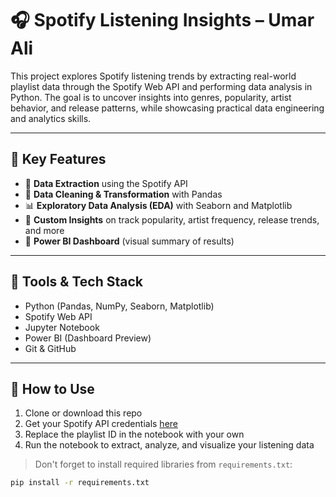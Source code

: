 # 🎧 Spotify Listening Insights – Umar Ali

This project explores Spotify listening trends by extracting real-world playlist data through the Spotify Web API and performing data analysis in Python. The goal is to uncover insights into genres, popularity, artist behavior, and release patterns, while showcasing practical data engineering and analytics skills.

---

## 📌 Key Features

- 🔌 **Data Extraction** using the Spotify API
- 🧹 **Data Cleaning & Transformation** with Pandas
- 📊 **Exploratory Data Analysis (EDA)** with Seaborn and Matplotlib
- 🧠 **Custom Insights** on track popularity, artist frequency, release trends, and more
- 📸 **Power BI Dashboard** (visual summary of results)

---

## 🚀 Tools & Tech Stack

- Python (Pandas, NumPy, Seaborn, Matplotlib)
- Spotify Web API
- Jupyter Notebook
- Power BI (Dashboard Preview)
- Git & GitHub

---

## 🧪 How to Use

1. Clone or download this repo
2. Get your Spotify API credentials [here](https://developer.spotify.com/dashboard/)
3. Replace the playlist ID in the notebook with your own
4. Run the notebook to extract, analyze, and visualize your listening data

> Don't forget to install required libraries from `requirements.txt`:
```bash
pip install -r requirements.txt

